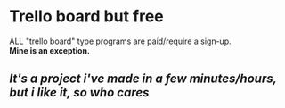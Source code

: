 # Trello board but free
ALL "trello board" type programs are paid/require a sign-up.
<br>
<b>Mine is an exception.</b>
<br>
<h2><i>It's a project i've made in a few minutes/hours, but i like it, so who cares</i></h2>
